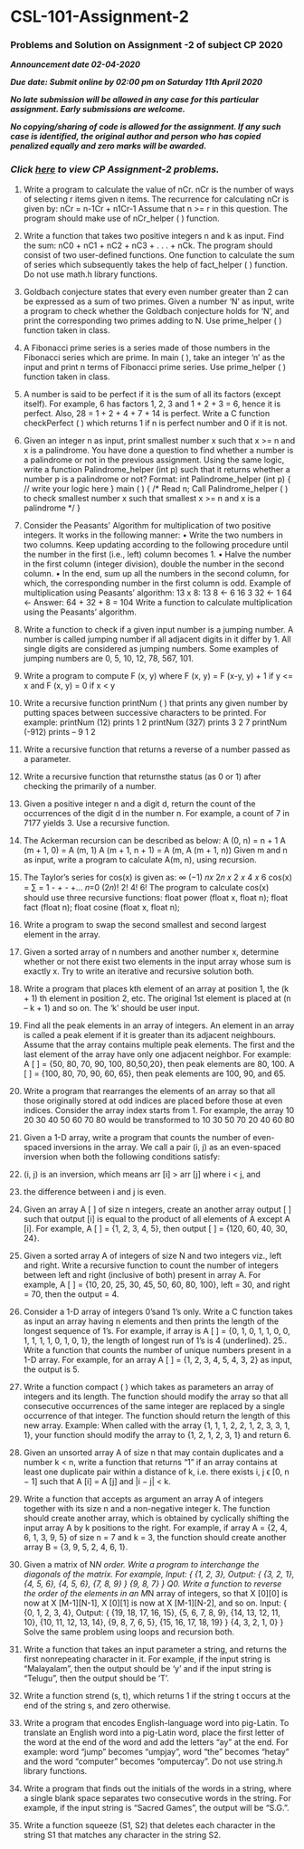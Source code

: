 # CSL-101-Assignment-2
### Problems and Solution on Assignment -2 of subject CP 2020

***Announcement date 02-04-2020***

***Due date: Submit online by 02:00 pm on Saturday 11th April 2020***

***No late submission will be allowed in any case for this particular assignment. Early submissions are
welcome.***

***No copying/sharing of code is allowed for the assignment. If any such case is identified, the original
author and person who has copied penalized equally and zero marks will be awarded.***

### *Click [here](https://github.com/ABD-01/CSL-101-Assignments/blob/docs/CP-Assignment-2.pdf) to view CP Assignment-2 problems.*

1. Write a program to calculate the value of nCr.
nCr is the number of ways of selecting
r items given n items. The recurrence for calculating nCr is given by:
nCr = n-1Cr + n1Cr-1
Assume that n >= r in this question. The program should make use of nCr_helper ( )
function.

2. Write a function that takes two positive integers n and k as input. Find the sum:
nC0 + nC1 + nC2 + nC3 + . . . + nCk.
The program should consist of two user-defined functions. One function to calculate
the sum of series which subsequently takes the help of fact_helper ( ) function. Do
not use math.h library functions.
3. Goldbach conjecture states that every even number greater than 2 can be expressed
as a sum of two primes. Given a number ‘N’ as input, write a program to check
whether the Goldbach conjecture holds for ‘N’, and print the corresponding two
primes adding to N. Use prime_helper ( ) function taken in class.
4. A Fibonacci prime series is a series made of those numbers in the Fibonacci series
which are prime. In main ( ), take an integer ‘n’ as the input and print n terms of
Fibonacci prime series. Use prime_helper ( ) function taken in class.
5. A number is said to be perfect if it is the sum of all its factors (except itself). For
example, 6 has factors 1, 2, 3 and 1 + 2 + 3 = 6, hence it is
perfect. Also, 28 = 1 + 2 + 4 + 7 + 14 is perfect. Write a C function checkPerfect ( )
which returns 1 if n is perfect number and 0 if it is not.
6. Given an integer n as input, print smallest number x such that x >= n and x is a
palindrome. You have done a question to find whether a number is a palindrome or
not in the previous assignment. Using the same logic, write a function
Palindrome_helper (int p) such that it returns whether a number p is a palindrome or
not?
Format:
int Palindrome_helper (int p)
{
// write your logic here
}
main ( )
{
/* Read n;
Call Palindrome_helper ( ) to check smallest number x such
that smallest x >= n and x is a palindrome */
}
7. Consider the Peasants' Algorithm for multiplication of two positive integers. It
works in the following manner:
• Write the two numbers in two columns. Keep updating according to the
following procedure until the number in the first (i.e., left) column becomes 1.
• Halve the number in the first column (integer division), double the number in
the second column.
• In the end, sum up all the numbers in the second column, for which, the
corresponding number in the first column is odd.
Example of multiplication using Peasants’ algorithm: 13 x 8:
13 8 ←
6 16
3 32 ←
1 64 ←
Answer: 64 + 32 + 8 = 104
Write a function to calculate multiplication using the Peasants’
algorithm.
8. Write a function to check if a given input number is a jumping number. A number is
called jumping number if all adjacent digits in it differ by 1. All single digits are
considered as jumping numbers. Some examples of jumping numbers are 0, 5, 10,
12, 78, 567, 101.
9. Write a program to compute F (x, y) where F (x, y) = F (x-y, y) + 1 if y
<= x and F (x, y) = 0 if x < y
10. Write a recursive function printNum ( ) that prints any given number by putting
spaces between successive characters to be printed. For example: printNum (12)
prints 1 2
printNum (327) prints 3 2 7
printNum (-912) prints – 9 1 2
11. Write a recursive function that returns a reverse of a number passed as a parameter.
12. Write a recursive function that returnsthe status (as 0 or 1) after checking the primarily
of a number.
13. Given a positive integer n and a digit d, return the count of the occurrences of the
digit d in the number n. For example, a count of 7 in 7177 yields 3. Use a recursive
function.
14. The Ackerman recursion can be described as below: A (0, n)
= n + 1
A (m + 1, 0) = A (m, 1)
A (m + 1, n + 1) = A (m, A (m + 1, n))
Given m and n as input, write a program to calculate A(m, n), using recursion.
15. The Taylor’s series for cos(x) is given as:
∞
(−1)
𝑛𝑥
2𝑛 𝑥
2 𝑥
4 𝑥
6
cos(x) = ∑ = 1 - + - +…
𝑛=0
(2𝑛)! 2! 4! 6!
The program to calculate cos(x) should use three recursive functions: float power
(float x, float n);
float fact (float n);
float cosine (float x, float n);
16. Write a program to swap the second smallest and second largest element in the array.
17. Given a sorted array of n numbers and another number x, determine whether or not there
exist two elements in the input array whose sum is exactly x. Try to write an iterative and
recursive solution both.
18. Write a program that places kth element of an array at position 1, the (k + 1) th element in
position 2, etc. The original 1st element is placed at (n – k + 1) and so on. The ‘k’ should
be user input.
19. Find all the peak elements in an array of integers. An element in an array is called a peak
element if it is greater than its adjacent neighbours. Assume that the array contains
multiple peak elements. The first and the last element of the array have only one adjacent
neighbor. For example:
A [ ] = {50, 80, 70, 90, 100, 80,50,20}, then peak elements are 80, 100.
A [ ] = {100, 80, 70, 90, 60, 65}, then peak elements are 100, 90, and 65.
20. Write a program that rearranges the elements of an array so that all those originally stored
at odd indices are placed before those at even indices. Consider the array index starts
from 1.
For example, the array
10 20 30 40 50 60 70 80
would be transformed to
10 30 50 70 20 40 60 80
21. Given a 1-D array, write a program that counts the number of even-spaced inversions in
the array. We call a pair (i, j) as an even-spaced inversion when both the following
conditions satisfy:
1. (i, j) is an inversion, which means arr [i] > arr [j] where i < j, and
2. the difference between i and j is even.
22. Given an array A [ ] of size n integers, create an another array output [ ] such that output
[i] is equal to the product of all elements of A except A [i]. For example, A [ ] = {1, 2, 3,
4, 5}, then output [ ] = {120, 60, 40, 30, 24}.
23. Given a sorted array A of integers of size N and two integers viz., left and right. Write a
recursive function to count the number of integers between left and right (inclusive of
both) present in array A. For example, A [ ] = {10, 20, 25, 30, 45, 50, 60, 80, 100}, left
= 30, and right = 70, then the output = 4.
24. Consider a 1-D array of integers 0’sand 1’s only. Write a C function takes as input an
array having n elements and then prints the length of the longest sequence of 1’s.
For example, if array is A [ ] = {0, 1, 0, 1, 1, 0, 0, 1, 1, 1, 1, 0, 1, 0, 1}, the length of
longest run of 1’s is 4 (underlined).
25.. Write a function that counts the number of unique numbers present in a 1-D array. For
example, for an array A [ ] = {1, 2, 3, 4, 5, 4, 3, 2} as input, the output is 5.
26. Write a function compact ( ) which takes as parameters an array of integers and its
length. The function should modify the array so that all consecutive occurrences of the
same integer are replaced by a single occurrence of that integer. The function should
return the length of this new array.
Example: When called with the array {1, 1, 1, 2, 2, 1, 2, 3, 3, 1, 1}, your function should
modify the array to {1, 2, 1, 2, 3, 1} and return 6.
27. Given an unsorted array A of size n that may contain duplicates and a number k < n,
write a function that returns “1” if an array contains at least one duplicate pair within a
distance of k, i.e. there exists i, j ϵ [0, n − 1] such that A [i] = A [j] and |i − j| < k.
28. Write a function that accepts as argument an array A of integers together with its size n
and a non-negative integer k. The function should create another array, which is
obtained by cyclically shifting the input array A by k positions to the right. For
example, if array A
= {2, 4, 6, 1, 3, 9, 5} of size n = 7 and k = 3, the function should create another array B
=
{3, 9, 5, 2, 4, 6, 1}.
29. Given a matrix of N*N order. Write a program to interchange the diagonals of the
matrix. For example, Input: { {1, 2, 3}, Output: { {3, 2, 1},
{4, 5, 6}, {4, 5, 6},
{7, 8, 9} } {9, 8, 7} }
Q0. Write a function to reverse the order of the elements in an M*N array of integers, so
that X [0][0] is now at X [M-1][N-1], X [0][1] is now at X [M-1][N-2], and so on.
Input: { {0, 1, 2, 3, 4}, Output: { {19, 18, 17, 16,
15},
{5, 6, 7, 8, 9}, {14, 13, 12, 11, 10},
{10, 11, 12, 13, 14}, {9, 8, 7, 6, 5},
{15, 16, 17, 18, 19} } {4, 3, 2, 1, 0} }
Solve the same problem using loops and recursion both.
31. Write a function that takes an input parameter a string, and returns the first nonrepeating character in it. For example, if the input string is “Malayalam”, then the
output should be ‘y’ and if the input string is “Telugu”, then the output should be ‘T’.
32. Write a function strend (s, t), which returns 1 if the string t occurs at the end of the string
s, and zero otherwise.
33. Write a program that encodes English-language word into pig-Latin. To translate an
English word into a pig-Latin word, place the first letter of the word at the end of the
word and add the letters “ay” at the end. For example: word “jump” becomes “umpjay”,
word “the” becomes “hetay” and the word “computer” becomes “omputercay”. Do not
use string.h library functions.
34. Write a program that finds out the initials of the words in a string, where a single blank
space separates two consecutive words in the string. For example, if the input string is
“Sacred Games”, the output will be “S.G.”.
35. Write a function squeeze (S1, S2) that deletes each character in the string S1 that matches
any character in the string S2.
